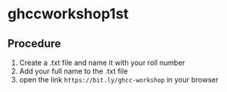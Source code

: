# ghccworkshop1st

## Procedure
1. Create a .txt file and name it with your roll number
2. Add your full name to the .txt file
3. open the link ```https://bit.ly/ghcc-workshop``` in your browser
